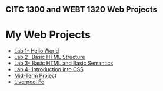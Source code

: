 ## CITC 1300 and WEBT 1320 Web Projects
<h1>My Web Projects</h1>

<ul>
    <li><a href="lab1/Index.Html" target="_blank">Lab 1- Hello World</a></li>
    <li><a href="lab2/Index.html" target="_blank">Lab 2- Basic HTML Structure</a></li>
    <li><a href="lab3/index.html" target="_blank">Lab 3- Basic HTML and Basic Semantics</a></li>
    <li><a href="lab4/index.html" target="_blank">Lab 4- Introduction into CSS</a></li>
    <li><a href="midterm1/index.html" target="_blank">Mid-Term Project</a></li>
    <li><a href="lab5/index.html" target="_blank">Liverpool Fc </a></li>

</ul>

